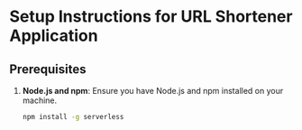 # Setup Instructions for URL Shortener Application  

## Prerequisites  
1. **Node.js and npm**: Ensure you have Node.js and npm installed on your machine.   
   ```bash  
   npm install -g serverless
